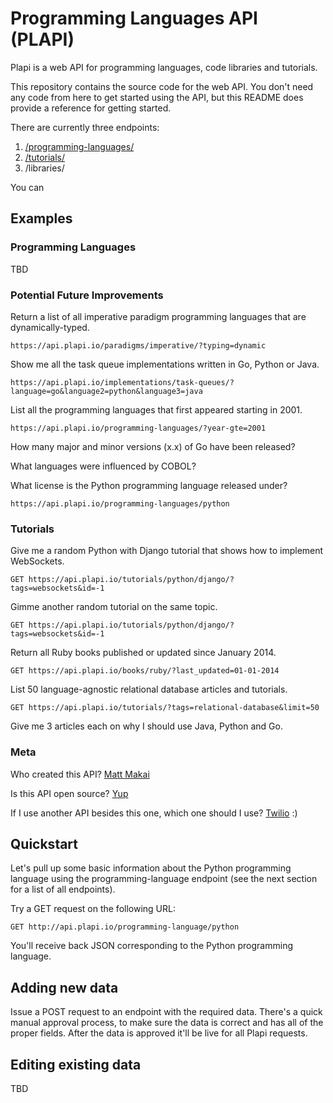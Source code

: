 # Programming Languages API (PLAPI)
Plapi is a web API for programming languages, code libraries and tutorials. 

This repository contains the source code for the web API. You don't
need any code from here to get started using the API, but this README does
provide a reference for getting started.

There are currently three endpoints:
1. [/programming-languages/](http://api.plapi.io/programming-languages/)
1. [/tutorials/](http://api.plapi.io/tutorials/)
1. /libraries/

You can 

## Examples
### Programming Languages
TBD


### Potential Future Improvements 
Return a list of all imperative paradigm programming languages that are 
dynamically-typed.

    https://api.plapi.io/paradigms/imperative/?typing=dynamic
Show me all the task queue implementations written in Go, Python or Java.
    
    https://api.plapi.io/implementations/task-queues/?language=go&language2=python&language3=java


List all the programming languages that first appeared starting in 2001.

    https://api.plapi.io/programming-languages/?year-gte=2001


How many major and minor versions (x.x) of Go have been released?

What languages were influenced by COBOL?

What license is the Python programming language released under?

    https://api.plapi.io/programming-languages/python


### Tutorials
Give me a random Python with Django tutorial that shows how to implement 
WebSockets.

    GET https://api.plapi.io/tutorials/python/django/?tags=websockets&id=-1


Gimme another random tutorial on the same topic.

    GET https://api.plapi.io/tutorials/python/django/?tags=websockets&id=-1


Return all Ruby books published or updated since January 2014.

    GET https://api.plapi.io/books/ruby/?last_updated=01-01-2014


List 50 language-agnostic relational database articles and tutorials.

    GET https://api.plapi.io/tutorials/?tags=relational-database&limit=50


Give me 3 articles each on why I should use Java, Python and Go.


### Meta
Who created this API?
[Matt Makai](http://www.mattmakai.com/)


Is this API open source?
[Yup](https://github.com/makaimc/plapi/LICENSE)


If I use another API besides this one, which one should I use?
[Twilio](https://twilio.com/api) :)


## Quickstart
Let's pull up some basic information about the Python programming 
language using the programming-language endpoint (see the next section
for a list of all endpoints). 

Try a GET request on the following URL:

    GET http://api.plapi.io/programming-language/python

You'll receive back JSON corresponding to the Python programming language.


## Adding new data
Issue a POST request to an endpoint with the required data. There's a
quick manual approval process, to make sure the data is correct and
has all of the proper fields. After the data is approved it'll be live
for all Plapi requests.


## Editing existing data
TBD


